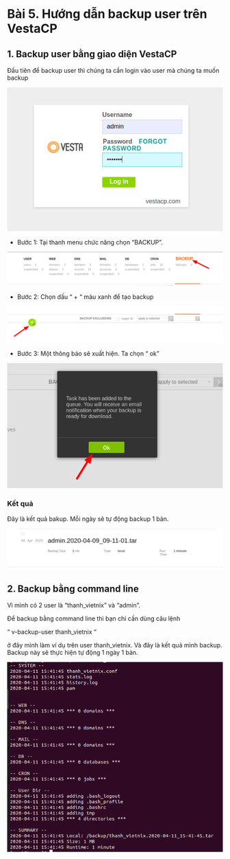 # Bài 5.  Hướng dẫn backup user trên VestaCP

## 1. Backup user bằng giao diện VestaCP

Đầu tiên để backup user thì chúng ta cần login vào user mà chúng ta muốn backup

<img src ="https://github.com/Thanhvnx/picture/blob/master/2020-04-11_08-11.png">

- Bước 1: Tại thanh menu chức năng chọn “BACKUP”. 

<img src ="https://github.com/Thanhvnx/picture/blob/master/11a.png">

- Bước 2: Chọn dấu “ + “  màu xanh để tạo backup 

<img src ="https://github.com/Thanhvnx/picture/blob/master/12a.png">

- Bước 3: Một thông báo sẽ xuất hiện. Ta chọn “ ok” 

<img src ="https://github.com/Thanhvnx/picture/blob/master/13a.png">

### Kết quả 

Đây là kết quả bakup. Mỗi ngày sẽ tự động backup 1 bản. 

<img src ="https://github.com/Thanhvnx/picture/blob/master/14a.png">

## 2. Backup bằng command line

Vì mình có 2 user là “thanh_vietnix” và “admin”.

Để backup bằng command line thì bạn chỉ cần dùng câu lệnh 

“ v-backup-user thanh_vietnix “

ở đây mình làm ví dụ trên user thanh_vietnix. Và đây là kết quả mình backup. 
Backup này sẽ thực hiện  tự động 1 ngày 1 bản. 

<img src ="https://github.com/Thanhvnx/picture/blob/master/2020-04-11_15-42.png">
